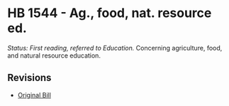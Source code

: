 # HB 1544 - Ag., food, nat. resource ed.
*Status: First reading, referred to Education.*
Concerning agriculture, food, and natural resource education.

## Revisions
* [Original Bill](1/)